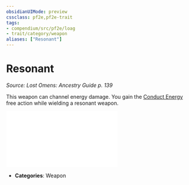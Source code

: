 ```yaml
---
obsidianUIMode: preview
cssclass: pf2e,pf2e-trait
tags:
- compendium/src/pf2e/loag
- trait/category/weapon
aliases: ["Resonant"]
---
```

# Resonant  
*Source: Lost Omens: Ancestry Guide p. 139*  

This weapon can channel energy damage. You gain the [Conduct Energy](conduct-energy-loag.md) free action while wielding a resonant weapon.

![Conduct Energy](conduct-energy-loag.md)


- **Categories**: Weapon